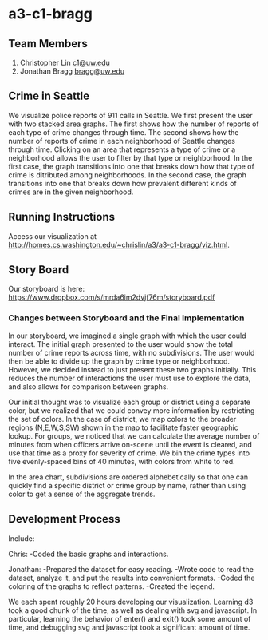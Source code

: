 a3-c1-bragg
===============

## Team Members

1. Christopher Lin c1@uw.edu
2. Jonathan Bragg bragg@uw.edu

## Crime in Seattle

We visualize police reports of 911 calls in Seattle. We first present the user with two stacked area graphs. The first shows how the number of reports of each type of crime changes through time. The second shows how the number of reports of crime in each neighborhood of Seattle changes through time. Clicking on an area that represents a type of crime or a neighborhood allows the user to filter by that type or neighborhood. In the first case, the graph transitions into one that breaks down how that type of crime is ditributed among neighborhoods. In the second case, the graph transitions into one that breaks down how prevalent different kinds of crimes are in the given neighborhood.


## Running Instructions


Access our visualization at http://homes.cs.washington.edu/~chrislin/a3/a3-c1-bragg/viz.html.


## Story Board

Our storyboard is here: https://www.dropbox.com/s/mrda6im2dvjf76m/storyboard.pdf

### Changes between Storyboard and the Final Implementation

In our storyboard, we imagined a single graph with which the user could interact. The initial graph presented to the user would show the total number of crime reports across time, with no subdivisions. The user would then be able to divide up the graph by crime type or neighborhood. However, we decided instead to just present these two graphs initially. This reduces the number of interactions the user must use to explore the data, and also allows for comparison between graphs. 

Our initial thought was to visualize each group or district using a separate color, but we realized that we could convey more information by restricting the set of colors. In the case of district, we map colors to the broader regions (N,E,W,S,SW) shown in the map to facilitate faster geographic lookup. For groups, we noticed that we can calculate the average number of minutes from when officers arrive on-scene until the event is cleared, and use that time as a proxy for severity of crime. We bin the crime types into five evenly-spaced bins of 40 minutes, with colors from white to red.

In the area chart, subdivisions are ordered alphebetically so that one can quickly find a specific district or crime group by name, rather than using color to get a sense of the aggregate trends.

## Development Process

Include:

Chris:
  -Coded the basic graphs and interactions.
  
Jonathan:
  -Prepared the dataset for easy reading.
  -Wrote code to read the dataset, analyze it, and put the results into convenient formats. 
  -Coded the coloring of the graphs to reflect patterns.
  -Created the legend.

 
We each spent roughly 20 hours developing our visualization. Learning d3 took a good chunk of the time, as well as dealing with svg and javascript. In particular, learning the behavior of enter() and exit() took some amount of time, and debugging svg and javascript took a significant amount of time.
